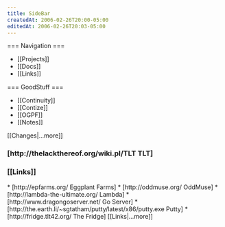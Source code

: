 ```yaml
---
title: SideBar
createdAt: 2006-02-26T20:00-05:00
editedAt: 2006-02-26T20:03-05:00
---
```


=== Navigation ===
* [[Projects]]
* [[Docs]]
* [[Links]]

=== GoodStuff ===
* [[Continuity]]
* [[Contize]]
* [[OGPF]]
* [[Notes]]

<SimpleChanges>
[[Changes|...more]]

<h3>[http://thelackthereof.org/wiki.pl/TLT TLT]</h3><Calendar>

<h3>[[Links]]</h3>
* [http://epfarms.org/ Eggplant Farms]
* [http://oddmuse.org/ OddMuse]
* [http://lambda-the-ultimate.org/ Lambda]
* [http://www.dragongoserver.net/ Go Server]
* [http://the.earth.li/~sgtatham/putty/latest/x86/putty.exe Putty]
* [http://fridge.tlt42.org/ The Fridge]
[[Links|...more]]

